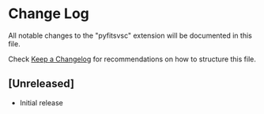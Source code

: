 # Change Log

All notable changes to the "pyfitsvsc" extension will be documented in this file.

Check [Keep a Changelog](http://keepachangelog.com/) for recommendations on how to structure this file.

## [Unreleased]

- Initial release